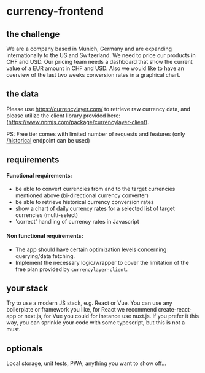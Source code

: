 # currency-frontend

## the challenge

We are a company based in Munich, Germany and are expanding internationally to the US and Switzerland. We need to price our products in CHF and USD. Our pricing team needs a dashboard that show the current value of a EUR amount in CHF and USD. Also we would like to have an overview of the last two weeks conversion rates in a graphical chart.

## the data

Please use https://currencylayer.com/ to retrieve raw currency data, and please utilize the client library provided here: (https://www.npmjs.com/package/currencylayer-client). 

PS: Free tier comes with limited number of requests and features (only [/historical](https://currencylayer.com/documentation#historical_rates) endpoint can be used)

## requirements

#### Functional requirements:
- be able to convert currencies from and to the target currencies mentioned above (bi-directional currency converter)
- be able to retrieve historical currency conversion rates
- show a chart of daily currency rates for a selected list of target currencies (multi-select)
- 'correct' handling of currency rates in Javascript

#### Non functional requirements:
- The app should have certain optimization levels concerning querying/data fetching.  
- Implement the necessary logic/wrapper to cover the limitation of the free plan provided by `currencylayer-client`.

## your stack

Try to use a modern JS stack, e.g. React or Vue. You can use any boilerplate or framework you like, for React we recommend create-react-app or next.js, for Vue you could for instance use nuxt.js. If you prefer it this way, you can sprinkle your code with some typescript, but this is not a must.

## optionals

Local storage, unit tests, PWA, anything you want to show off...
